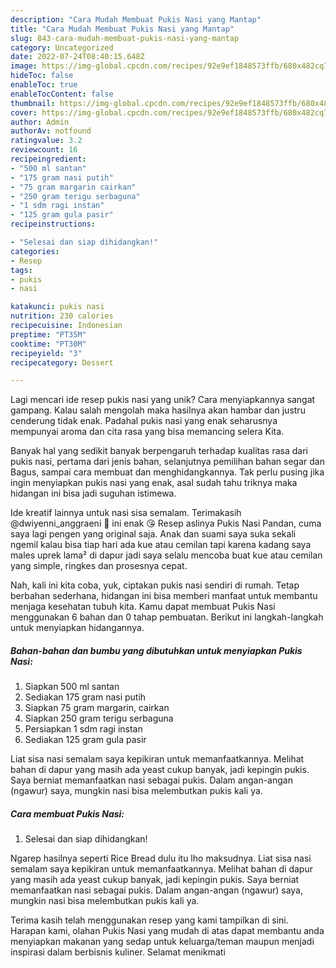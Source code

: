 ```yaml
---
description: "Cara Mudah Membuat Pukis Nasi yang Mantap"
title: "Cara Mudah Membuat Pukis Nasi yang Mantap"
slug: 843-cara-mudah-membuat-pukis-nasi-yang-mantap
category: Uncategorized
date: 2022-07-24T08:40:15.648Z
image: https://img-global.cpcdn.com/recipes/92e9ef1848573ffb/680x482cq70/pukis-nasi-foto-resep-utama.jpg
hideToc: false
enableToc: true
enableTocContent: false
thumbnail: https://img-global.cpcdn.com/recipes/92e9ef1848573ffb/680x482cq70/pukis-nasi-foto-resep-utama.jpg
cover: https://img-global.cpcdn.com/recipes/92e9ef1848573ffb/680x482cq70/pukis-nasi-foto-resep-utama.jpg
author: Admin
authorAv: notfound
ratingvalue: 3.2
reviewcount: 16
recipeingredient:
- "500 ml santan"
- "175 gram nasi putih"
- "75 gram margarin cairkan"
- "250 gram terigu serbaguna"
- "1 sdm ragi instan"
- "125 gram gula pasir"
recipeinstructions:

- "Selesai dan siap dihidangkan!"
categories:
- Resep
tags:
- pukis
- nasi

katakunci: pukis nasi 
nutrition: 230 calories
recipecuisine: Indonesian
preptime: "PT35M"
cooktime: "PT30M"
recipeyield: "3"
recipecategory: Dessert

---
```





Lagi mencari ide resep pukis nasi yang unik? Cara menyiapkannya sangat gampang. Kalau salah mengolah maka hasilnya akan hambar dan justru cenderung tidak enak. Padahal pukis nasi yang enak seharusnya mempunyai aroma dan cita rasa yang bisa memancing selera Kita.





Banyak hal yang sedikit banyak berpengaruh terhadap kualitas rasa dari pukis nasi, pertama dari jenis bahan, selanjutnya pemilihan bahan segar dan Bagus, sampai cara membuat dan menghidangkannya. Tak perlu pusing jika ingin menyiapkan pukis nasi yang enak,      asal sudah tahu triknya maka hidangan ini bisa jadi suguhan istimewa.














Ide kreatif lainnya untuk nasi sisa semalam. Terimakasih @dwiyenni_anggraeni 🙏 ini enak 😘 Resep aslinya Pukis Nasi Pandan, cuma saya lagi pengen yang original saja. Anak dan suami saya suka sekali ngemil kalau bisa tiap hari ada kue atau cemilan tapi karena kadang saya males uprek lama² di dapur jadi saya selalu mencoba buat kue atau cemilan yang simple, ringkes dan prosesnya cepat.






Nah, kali ini kita coba, yuk, ciptakan pukis nasi sendiri di rumah. Tetap berbahan sederhana, hidangan ini bisa memberi manfaat untuk membantu menjaga kesehatan tubuh kita. Kamu dapat membuat Pukis Nasi menggunakan 6 bahan dan 0 tahap pembuatan. Berikut ini langkah-langkah untuk menyiapkan hidangannya.

<!--inarticleads1-->

##### Bahan-bahan dan bumbu yang dibutuhkan untuk menyiapkan Pukis Nasi:

1. Siapkan 500 ml santan
1. Sediakan 175 gram nasi putih
1. Siapkan 75 gram margarin, cairkan
1. Siapkan 250 gram terigu serbaguna
1. Persiapkan 1 sdm ragi instan
1. Sediakan 125 gram gula pasir


Liat sisa nasi semalam saya kepikiran untuk memanfaatkannya. Melihat bahan di dapur yang masih ada yeast cukup banyak, jadi kepingin pukis. Saya berniat memanfaatkan nasi sebagai pukis. Dalam angan-angan (ngawur) saya, mungkin nasi bisa melembutkan pukis kali ya. 

<!--inarticleads2-->

##### Cara membuat Pukis Nasi:


1. Selesai dan siap dihidangkan!

Ngarep hasilnya seperti Rice Bread dulu itu lho maksudnya. Liat sisa nasi semalam saya kepikiran untuk memanfaatkannya. Melihat bahan di dapur yang masih ada yeast cukup banyak, jadi kepingin pukis. Saya berniat memanfaatkan nasi sebagai pukis. Dalam angan-angan (ngawur) saya, mungkin nasi bisa melembutkan pukis kali ya. 

Terima kasih telah menggunakan resep yang kami tampilkan di sini. Harapan kami, olahan Pukis Nasi yang mudah di atas dapat membantu anda menyiapkan makanan yang sedap untuk keluarga/teman maupun menjadi inspirasi dalam berbisnis kuliner. Selamat menikmati
